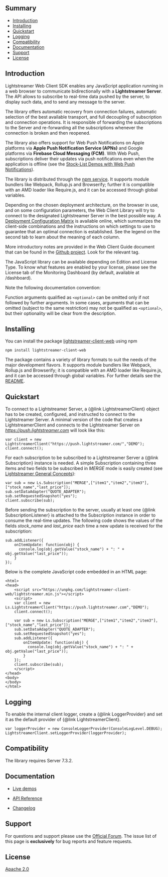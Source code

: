 ## Summary

- [Introduction](#introduction)
- [Installing](#installing)
- [Quickstart](#quickstart)
- [Logging](#logging)
- [Compatibility](#compatibility)
- [Documentation](#documentation)
- [Support](#support)
- [License](#license)

<h2 id="introduction">Introduction</h2>

Lightstreamer Web Client SDK enables any JavaScript application running in a web browser to communicate bidirectionally with a **Lightstreamer Server**. The API allows to subscribe to real-time data pushed by the server, to display such data, and to send any message to the server.

The library offers automatic recovery from connection failures, automatic selection of the best available transport, and full decoupling of subscription and connection operations. It is responsible of forwarding the subscriptions to the Server and re-forwarding all the subscriptions whenever the connection is broken and then reopened.

The library also offers support for Web Push Notifications on Apple platforms via **Apple Push Notification Service (APNs)** and  Google platforms  via  **Firebase Cloud Messaging (FCM)**. With Web Push, subscriptions deliver their updates via push notifications even when the application is offline (see the [Stock-List Demos with Web Push Notifications](https://github.com/Lightstreamer/Lightstreamer-example-MPNStockList-client-javascript)). 

The library is distributed through the <a href="https://www.npmjs.com/package/lightstreamer-client-web" target="_top">npm service</a>. It supports module bundlers like Webpack, Rollup.js and Browserify; further it is compatible with an AMD loader like Require.js, and it can be accessed through global variables. 

Depending on the chosen deployment architecture, on the browser in use, and on some configuration parameters, the Web Client Library will try to connect to the designated Lightstreamer Server in the best possible way.
A <a href="https://docs.google.com/spreadsheets/d/1Lu-g-dmm_9gmrnf043wbjYRcoRC7fFAFCfUirIUpzXg/edit#gid=1" target="_top">Deployment Configuration Matrix</a> is available online, which summarizes the client-side combinations and the instructions on which settings to use to guarantee that an optimal connection is established. See the legend on the second tab to learn about the meaning of each column.

More introductory notes are provided in the Web Client Guide document that can be found in the [Github project](https://github.com/Lightstreamer/Lightstreamer-lib-client-haxe). Look for the relevant tag.

The JavaScript library can be available depending on Edition and License Type. To know what features are enabled by your license, please see the License tab of the Monitoring Dashboard (by default, available at /dashboard).

Note the following documentation convention:

Function arguments qualified as `<optional>` can be omitted only if not followed by further arguments.
In some cases, arguments that can be omitted (subject to the same restriction) may not be qualified as `<optional>`, but their optionality will be clear from the description.

<h2 id="installing">Installing</h2>

You can install the package [lightstreamer-client-web](https://www.npmjs.com/package/lightstreamer-client-web) using npm

```
npm install lightstreamer-client-web
```

The package contains a variety of library formats to suit the needs of the major development flavors. It supports module bundlers like Webpack, Rollup.js and Browserify; it is compatible with an AMD loader like Require.js, and it can be accessed through global variables. For further details see the [README](https://www.npmjs.com/package/lightstreamer-client-web).

<h2 id="quickstart">Quickstart</h2>

To connect to a Lightstreamer Server, a {@link LightstreamerClient} object has to be created, configured, and instructed to connect to the Lightstreamer Server. 
A minimal version of the code that creates a LightstreamerClient and connects to the Lightstreamer Server on *https://push.lightstreamer.com* will look like this:

```
var client = new LightstreamerClient("https://push.lightstreamer.com/","DEMO");
client.connect();
```

For each subscription to be subscribed to a Lightstreamer Server a {@link Subscription} instance is needed.
A simple Subscription containing three items and two fields to be subscribed in *MERGE* mode is easily created (see [Lightstreamer General Concepts](https://lightstreamer.com/docs/ls-server/latest/General%20Concepts.pdf)):

```
var sub = new Ls.Subscription("MERGE",["item1","item2","item3"],["stock_name","last_price"]);
sub.setDataAdapter("QUOTE_ADAPTER");
sub.setRequestedSnapshot("yes");
client.subscribe(sub);
```

Before sending the subscription to the server, usually at least one {@link SubscriptionListener} is attached to the Subscription instance in order to consume the real-time updates. The following code shows the values of the fields *stock_name* and *last_price* each time a new update is received for the subscription:

```
sub.addListener({
    onItemUpdate: function(obj) {
      console.log(obj.getValue("stock_name") + ": " + obj.getValue("last_price"));
    }
});
```

Below is the complete JavaScript code embedded in an HTML page:

```
<html>
<head>
    <script src="https://unpkg.com/lightstreamer-client-web/lightstreamer.min.js"></script>
    <script>
    var client = new Ls.LightstreamerClient("https://push.lightstreamer.com","DEMO");  
    client.connect();
    
    var sub = new Ls.Subscription("MERGE",["item1","item2","item3"],["stock_name","last_price"]);
    sub.setDataAdapter("QUOTE_ADAPTER");
    sub.setRequestedSnapshot("yes");
    sub.addListener({
        onItemUpdate: function(obj) {
          console.log(obj.getValue("stock_name") + ": " + obj.getValue("last_price"));
        }
    });
    client.subscribe(sub);
    </script>
</head>
<body>
</body>
</html>
```

<h2 id="logging">Logging</h2>

To enable the internal client logger, create a {@link LoggerProvider} and set it as the default provider of {@link LightstreamerClient}.

```
var loggerProvider = new ConsoleLoggerProvider(ConsoleLogLevel.DEBUG);
LightstreamerClient.setLoggerProvider(loggerProvider);
```

<h2 id="compatibility">Compatibility</h2>

The library requires Server 7.3.2. 

<h2 id="documentation">Documentation</h2>

- [Live demos](http://demos.lightstreamer.com/?p=lightstreamer&t=client&a=javascriptclient)

- [API Reference](index.html)

- [Changelog](https://github.com/Lightstreamer/Lightstreamer-lib-client-haxe/blob/master/CHANGELOG.md)

<h2 id="support">Support</h2>

For questions and support please use the [Official Forum](https://forums.lightstreamer.com/). The issue list of this page is **exclusively** for bug reports and feature requests.

<h2 id="license">License</h2>

[Apache 2.0](https://opensource.org/licenses/Apache-2.0)
